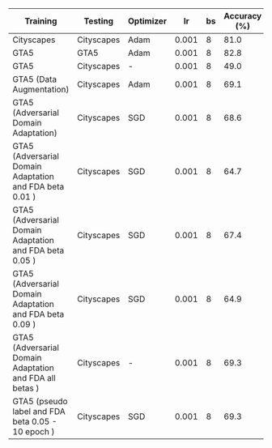 | Training | Testing| Optimizer | lr | bs |Accuracy (%) | MIoU(%) | Training Time |
|----------|----------|----------|----------|----------|----------|----------|----------|
| Cityscapes | Cityscapes |Adam| 0.001 | 8 | 81.0 | 54.2 | 03:03|
| GTA5 | GTA5 |Adam| 0.001 | 8 | 82.8 | 64.7 | 02:43 |
| GTA5 | Cityscapes |-| 0.001 | 8 | 49.0 | 16.5 |-|
| GTA5 (Data Augmentation) | Cityscapes |Adam| 0.001 | 8 |69.1  | 26.0 | 02:59 | 
| GTA5 (Adversarial Domain Adaptation) | Cityscapes |SGD| 0.001 | 8 |68.6  | 26.1 | 04:54 | 
| GTA5 (Adversarial Domain Adaptation and FDA beta 0.01 ) | Cityscapes |SGD| 0.001 | 8 |64.7  | 22.2 | 05:20 | 
| GTA5 (Adversarial Domain Adaptation and FDA beta 0.05 ) | Cityscapes |SGD| 0.001 | 8 |67.4  | 23.6 | 05:17 | 
| GTA5 (Adversarial Domain Adaptation and FDA beta 0.09 ) | Cityscapes |SGD| 0.001 | 8 | 64.9 | 22.0 | 05:18 | 
| GTA5 (Adversarial Domain Adaptation and FDA all betas ) | Cityscapes |-| 0.001 | 8 |69.3  | 25.2 | - | 
| GTA5 (pseudo label and FDA beta 0.05 - 10 epoch ) | Cityscapes |SGD| 0.001 | 8 |69.3  | 25.3 | 05:48 | 
